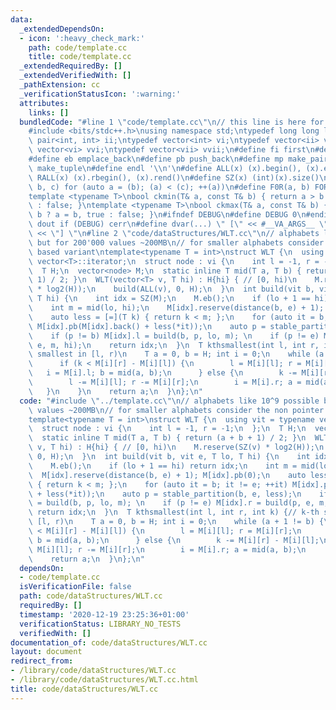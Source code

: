 ```yaml
---
data:
  _extendedDependsOn:
  - icon: ':heavy_check_mark:'
    path: code/template.cc
    title: code/template.cc
  _extendedRequiredBy: []
  _extendedVerifiedWith: []
  _pathExtension: cc
  _verificationStatusIcon: ':warning:'
  attributes:
    links: []
  bundledCode: "#line 1 \"code/template.cc\"\n// this line is here for a reason\n\
    #include <bits/stdc++.h>\nusing namespace std;\ntypedef long long ll;\ntypedef\
    \ pair<int, int> ii;\ntypedef vector<int> vi;\ntypedef vector<ii> vii;\ntypedef\
    \ vector<vi> vvi;\ntypedef vector<vii> vvii;\n#define fi first\n#define se second\n\
    #define eb emplace_back\n#define pb push_back\n#define mp make_pair\n#define mt\
    \ make_tuple\n#define endl '\\n'\n#define ALL(x) (x).begin(), (x).end()\n#define\
    \ RALL(x) (x).rbegin(), (x).rend()\n#define SZ(x) (int)(x).size()\n#define FOR(a,\
    \ b, c) for (auto a = (b); (a) < (c); ++(a))\n#define F0R(a, b) FOR (a, 0, (b))\n\
    template <typename T>\nbool ckmin(T& a, const T& b) { return a > b ? a = b, true\
    \ : false; }\ntemplate <typename T>\nbool ckmax(T& a, const T& b) { return a <\
    \ b ? a = b, true : false; }\n#ifndef DEBUG\n#define DEBUG 0\n#endif\n#define\
    \ dout if (DEBUG) cerr\n#define dvar(...) \" [\" << #__VA_ARGS__ \": \" << (__VA_ARGS__)\
    \ << \"] \"\n#line 2 \"code/dataStructures/WLT.cc\"\n// alphabets like 10^9 possible\
    \ but for 200'000 values ~200MB\n// for smaller alphabets consider the non pointer\
    \ based variant\ntemplate<typename T = int>\nstruct WLT {\n  using vit = typename\
    \ vector<T>::iterator;\n  struct node : vi {\n    int l = -1, r = -1;\n  };\n\
    \  T H;\n  vector<node> M;\n  static inline T mid(T a, T b) { return (a + b +\
    \ 1) / 2; }\n  WLT(vector<T> v, T hi) : H{hi} { // [0, hi)\n    M.reserve(SZ(v)\
    \ * log2(H));\n    build(ALL(v), 0, H);\n  }\n  int build(vit b, vit e, T lo,\
    \ T hi) {\n    int idx = SZ(M);\n    M.eb();\n    if (lo + 1 == hi) return idx;\n\
    \    int m = mid(lo, hi);\n    M[idx].reserve(distance(b, e) + 1); M[idx].pb(0);\n\
    \    auto less = [=](T k) { return k < m; };\n    for (auto it = b; it != e; ++it)\
    \ M[idx].pb(M[idx].back() + less(*it));\n    auto p = stable_partition(b, e, less);\n\
    \    if (p != b) M[idx].l = build(b, p, lo, m); \n    if (p != e) M[idx].r = build(p,\
    \ e, m, hi);\n    return idx;\n  }\n  T kthsmallest(int l, int r, int k) {// k-th\
    \ smallest in [l, r)\n    T a = 0, b = H; int i = 0;\n    while (a + 1 != b) {\n\
    \      if (k < M[i][r] - M[i][l]) {\n        l = M[i][l]; r = M[i][r];\n     \
    \   i = M[i].l; b = mid(a, b);\n      } else {\n        k -= M[i][r] - M[i][l];\n\
    \        l -= M[i][l]; r -= M[i][r];\n        i = M[i].r; a = mid(a, b);\n   \
    \   }\n    }\n    return a;\n  }\n};\n"
  code: "#include \"../template.cc\"\n// alphabets like 10^9 possible but for 200'000\
    \ values ~200MB\n// for smaller alphabets consider the non pointer based variant\n\
    template<typename T = int>\nstruct WLT {\n  using vit = typename vector<T>::iterator;\n\
    \  struct node : vi {\n    int l = -1, r = -1;\n  };\n  T H;\n  vector<node> M;\n\
    \  static inline T mid(T a, T b) { return (a + b + 1) / 2; }\n  WLT(vector<T>\
    \ v, T hi) : H{hi} { // [0, hi)\n    M.reserve(SZ(v) * log2(H));\n    build(ALL(v),\
    \ 0, H);\n  }\n  int build(vit b, vit e, T lo, T hi) {\n    int idx = SZ(M);\n\
    \    M.eb();\n    if (lo + 1 == hi) return idx;\n    int m = mid(lo, hi);\n  \
    \  M[idx].reserve(distance(b, e) + 1); M[idx].pb(0);\n    auto less = [=](T k)\
    \ { return k < m; };\n    for (auto it = b; it != e; ++it) M[idx].pb(M[idx].back()\
    \ + less(*it));\n    auto p = stable_partition(b, e, less);\n    if (p != b) M[idx].l\
    \ = build(b, p, lo, m); \n    if (p != e) M[idx].r = build(p, e, m, hi);\n   \
    \ return idx;\n  }\n  T kthsmallest(int l, int r, int k) {// k-th smallest in\
    \ [l, r)\n    T a = 0, b = H; int i = 0;\n    while (a + 1 != b) {\n      if (k\
    \ < M[i][r] - M[i][l]) {\n        l = M[i][l]; r = M[i][r];\n        i = M[i].l;\
    \ b = mid(a, b);\n      } else {\n        k -= M[i][r] - M[i][l];\n        l -=\
    \ M[i][l]; r -= M[i][r];\n        i = M[i].r; a = mid(a, b);\n      }\n    }\n\
    \    return a;\n  }\n};\n"
  dependsOn:
  - code/template.cc
  isVerificationFile: false
  path: code/dataStructures/WLT.cc
  requiredBy: []
  timestamp: '2020-12-19 23:25:36+01:00'
  verificationStatus: LIBRARY_NO_TESTS
  verifiedWith: []
documentation_of: code/dataStructures/WLT.cc
layout: document
redirect_from:
- /library/code/dataStructures/WLT.cc
- /library/code/dataStructures/WLT.cc.html
title: code/dataStructures/WLT.cc
---
```


